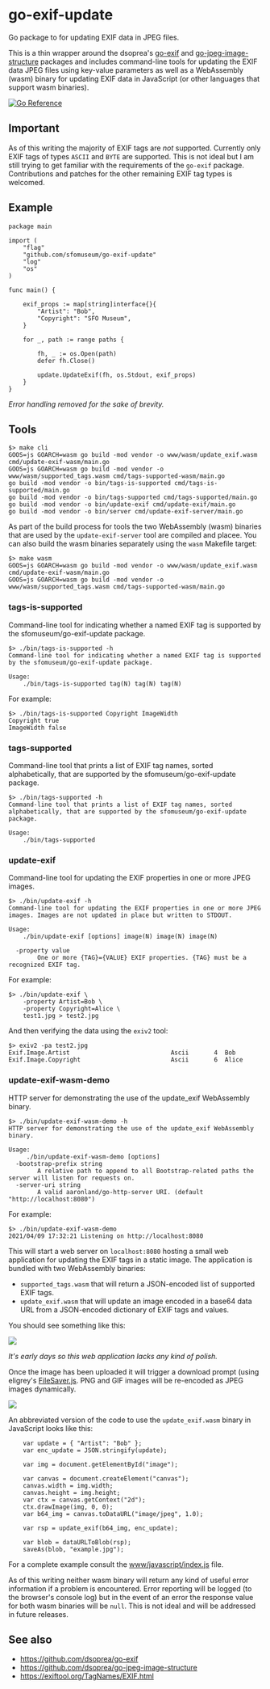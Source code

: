 # go-exif-update

Go package to for updating EXIF data in JPEG files.

This is a thin wrapper around the dsoprea's [go-exif](https://github.com/dsoprea/go-exif) and [go-jpeg-image-structure](https://github.com/dsoprea/go-jpeg-image-structure) packages and includes command-line tools for updating the EXIF data JPEG files using key-value parameters as well as a WebAssembly (wasm) binary for updating EXIF data in JavaScript (or other languages that support wasm binaries).

[![Go Reference](https://pkg.go.dev/badge/github.com/sfomuseum/go-exif-update.svg)](https://pkg.go.dev/github.com/sfomuseum/go-exif-update)

## Important

As of this writing the majority of EXIF tags are _not_ supported. Currently only EXIF tags of types `ASCII` and `BYTE` are supported. This is not ideal but I am still trying to get familiar with the requirements of the `go-exif` package. Contributions and patches for the other remaining EXIF tag types is welcomed.

## Example

```
package main

import (
	"flag"
	"github.com/sfomuseum/go-exif-update"
	"log"
	"os"
)

func main() {

	exif_props := map[string]interface{}{
		"Artist": "Bob",
		"Copyright": "SFO Museum",
	}
	
	for _, path := range paths {

		fh, _ := os.Open(path)
		defer fh.Close()

		update.UpdateExif(fh, os.Stdout, exif_props)
	}
}

```

_Error handling removed for the sake of brevity._

## Tools

```
$> make cli
GOOS=js GOARCH=wasm go build -mod vendor -o www/wasm/update_exif.wasm cmd/update-exif-wasm/main.go
GOOS=js GOARCH=wasm go build -mod vendor -o www/wasm/supported_tags.wasm cmd/tags-supported-wasm/main.go
go build -mod vendor -o bin/tags-is-supported cmd/tags-is-supported/main.go
go build -mod vendor -o bin/tags-supported cmd/tags-supported/main.go
go build -mod vendor -o bin/update-exif cmd/update-exif/main.go
go build -mod vendor -o bin/server cmd/update-exif-server/main.go
```

As part of the build process for tools the two WebAssembly (wasm) binaries that are used by the `update-exif-server` tool are compiled and placee. You can also build the wasm binaries separately using the `wasm` Makefile target:

```
$> make wasm
GOOS=js GOARCH=wasm go build -mod vendor -o www/wasm/update_exif.wasm cmd/update-exif-wasm/main.go
GOOS=js GOARCH=wasm go build -mod vendor -o www/wasm/supported_tags.wasm cmd/tags-supported-wasm/main.go
```

### tags-is-supported

Command-line tool for indicating whether a named EXIF tag is supported by the sfomuseum/go-exif-update package.

```
$> ./bin/tags-is-supported -h
Command-line tool for indicating whether a named EXIF tag is supported by the sfomuseum/go-exif-update package.

Usage:
	./bin/tags-is-supported tag(N) tag(N) tag(N)
```

For example:

```
$> ./bin/tags-is-supported Copyright ImageWidth
Copyright true
ImageWidth false
```

### tags-supported

Command-line tool that prints a list of EXIF tag names, sorted alphabetically, that are supported by the sfomuseum/go-exif-update package.

```
$> ./bin/tags-supported -h
Command-line tool that prints a list of EXIF tag names, sorted alphabetically, that are supported by the sfomuseum/go-exif-update package.

Usage:
	./bin/tags-supported
```

### update-exif

Command-line tool for updating the EXIF properties in one or more JPEG images.

```
$> ./bin/update-exif -h
Command-line tool for updating the EXIF properties in one or more JPEG images. Images are not updated in place but written to STDOUT.

Usage:
	./bin/update-exif [options] image(N) image(N) image(N)

  -property value
    	One or more {TAG}={VALUE} EXIF properties. {TAG} must be a recognized EXIF tag.
```

For example:

```
$> ./bin/update-exif \
	-property Artist=Bob \
	-property Copyright=Alice \
	test1.jpg > test2.jpg
```

And then verifying the data using the `exiv2` tool:

```
$> exiv2 -pa test2.jpg 
Exif.Image.Artist                            Ascii       4  Bob
Exif.Image.Copyright                         Ascii       6  Alice
```

### update-exif-wasm-demo

HTTP server for demonstrating the use of the update_exif WebAssembly binary.

```
$> ./bin/update-exif-wasm-demo -h
HTTP server for demonstrating the use of the update_exif WebAssembly binary.

Usage:
	 ./bin/update-exif-wasm-demo [options]
  -bootstrap-prefix string
    	A relative path to append to all Bootstrap-related paths the server will listen for requests on.
  -server-uri string
    	A valid aaronland/go-http-server URI. (default "http://localhost:8080")
```	

For example:

```
$> ./bin/update-exif-wasm-demo 
2021/04/09 17:32:21 Listening on http://localhost:8080
```

This will start a web server on `localhost:8080` hosting a small web application for updating the EXIF tags in a static image. The application is bundled with two WebAssembly binaries:

* `supported_tags.wasm` that will return a JSON-encoded list of supported EXIF tags.
* `update_exif.wasm` that will update an image encoded in a base64 data URL from a JSON-encoded dictionary of EXIF tags and values.

You should see something like this:

![](docs/images/update-exif-wasm-demo.png)

_It's early days so this web application lacks any kind of polish._

Once the image has been uploaded it will trigger a download prompt (using eligrey's [FileSaver.js](https://github.com/eligrey/FileSaver.js). PNG and GIF images will be re-encoded as JPEG images dynamically.

![](docs/images/update-exif-wasm-demo-save.png)

An abbreviated version of the code to use the `update_exif.wasm` binary in JavaScript looks like this:

```
    var update = { "Artist": "Bob" };	
    var enc_update = JSON.stringify(update);
    
    var img = document.getElementById("image");
    
    var canvas = document.createElement("canvas");
    canvas.width = img.width;
    canvas.height = img.height;
    var ctx = canvas.getContext("2d");
    ctx.drawImage(img, 0, 0);
    var b64_img = canvas.toDataURL("image/jpeg", 1.0);
    
    var rsp = update_exif(b64_img, enc_update);
    
    var blob = dataURLToBlob(rsp);
    saveAs(blob, "example.jpg");
```

For a complete example consult the [www/javascript/index.js](www/javascript/index.js) file.

As of this writing neither wasm binary will return any kind of useful error information if a problem is encountered. Error reporting will be logged (to the browser's console log) but in the event of an error the response value for both wasm binaries will be `null`. This is not ideal and will be addressed in future releases.

## See also

* https://github.com/dsoprea/go-exif
* https://github.com/dsoprea/go-jpeg-image-structure
* https://exiftool.org/TagNames/EXIF.html